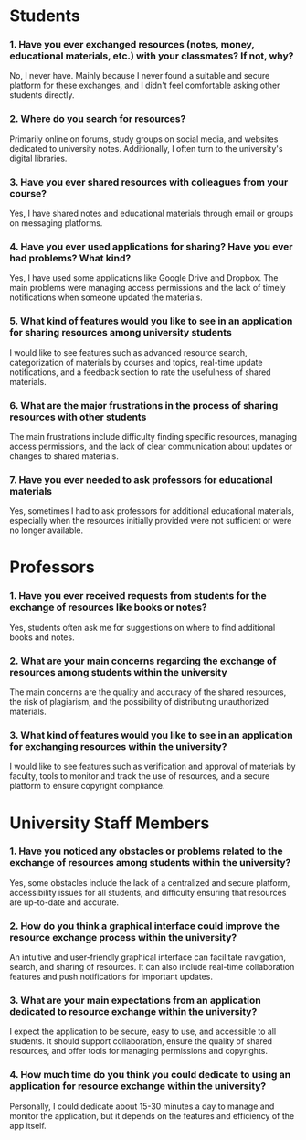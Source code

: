 # Students

### 1. Have you ever exchanged resources (notes, money, educational materials, etc.) with your classmates? If not, why?

No, I never have. Mainly because I never found a suitable and secure platform for these exchanges, and I didn't feel comfortable asking other students directly.

### 2. Where do you search for resources?

Primarily online on forums, study groups on social media, and websites dedicated to university notes. Additionally, I often turn to the university's digital libraries.

### 3. Have you ever shared resources with colleagues from your course?

Yes, I have shared notes and educational materials through email or groups on messaging platforms.

### 4. Have you ever used applications for sharing? Have you ever had problems? What kind?

Yes, I have used some applications like Google Drive and Dropbox. The main problems were managing access permissions and the lack of timely notifications when someone updated the materials.

### 5. What kind of features would you like to see in an application for sharing resources among university students

I would like to see features such as advanced resource search, categorization of materials by courses and topics, real-time update notifications, and a feedback section to rate the usefulness of shared materials.

### 6. What are the major frustrations in the process of sharing resources with other students
The main frustrations include difficulty finding specific resources, managing access permissions, and the lack of clear communication about updates or changes to shared materials.

### 7. Have you ever needed to ask professors for educational materials
Yes, sometimes I had to ask professors for additional educational materials, especially when the resources initially provided were not sufficient or were no longer available.

# Professors

### 1. Have you ever received requests from students for the exchange of resources like books or notes?
Yes, students often ask me for suggestions on where to find additional books and notes.

### 2. What are your main concerns regarding the exchange of resources among students within the university
The main concerns are the quality and accuracy of the shared resources, the risk of plagiarism, and the possibility of distributing unauthorized materials.

### 3. What kind of features would you like to see in an application for exchanging resources within the university?
I would like to see features such as verification and approval of materials by faculty, tools to monitor and track the use of resources, and a secure platform to ensure copyright compliance.

# University Staff Members

### 1. Have you noticed any obstacles or problems related to the exchange of resources among students within the university?
Yes, some obstacles include the lack of a centralized and secure platform, accessibility issues for all students, and difficulty ensuring that resources are up-to-date and accurate.

### 2. How do you think a graphical interface could improve the resource exchange process within the university?
An intuitive and user-friendly graphical interface can facilitate navigation, search, and sharing of resources. It can also include real-time collaboration features and push notifications for important updates.

### 3. What are your main expectations from an application dedicated to resource exchange within the university?
I expect the application to be secure, easy to use, and accessible to all students. It should support collaboration, ensure the quality of shared resources, and offer tools for managing permissions and copyrights.

### 4. How much time do you think you could dedicate to using an application for resource exchange within the university?
Personally, I could dedicate about 15-30 minutes a day to manage and monitor the application, but it depends on the features and efficiency of the app itself.

